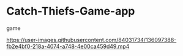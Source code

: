 # Catch-Thiefs-Game-app
game

https://user-images.githubusercontent.com/84031734/136097388-fb2e4bf0-218a-4074-a748-4e00ca459d49.mp4

